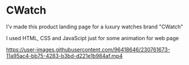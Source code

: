 # CWatch

I'v made this product landing page for a luxury watches brand "CWatch"


I used HTML, CSS and JavaScipt just for some animation for web page


https://user-images.githubusercontent.com/96418646/230761673-11a95ac4-bb75-4283-b3bd-d221e1b984af.mp4


